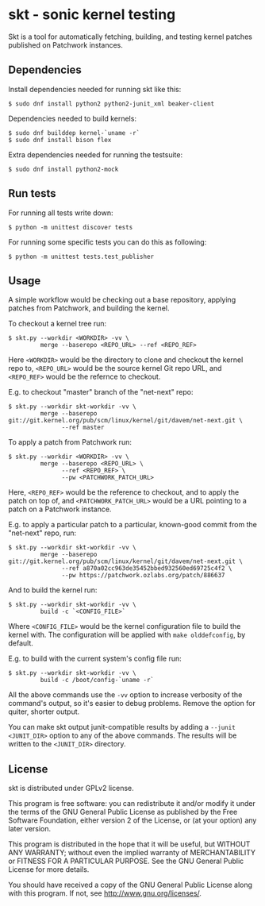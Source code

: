 skt - sonic kernel testing
==========================

Skt is a tool for automatically fetching, building, and testing kernel
patches published on Patchwork instances.

Dependencies
------------

Install dependencies needed for running skt like this:

    $ sudo dnf install python2 python2-junit_xml beaker-client

Dependencies needed to build kernels:

    $ sudo dnf builddep kernel-`uname -r`
    $ sudo dnf install bison flex

Extra dependencies needed for running the testsuite:

    $ sudo dnf install python2-mock

Run tests
---------

For running all tests write down:

    $ python -m unittest discover tests

For running some specific tests you can do this as following:

    $ python -m unittest tests.test_publisher

Usage
-----

A simple workflow would be checking out a base repository,
applying patches from Patchwork, and building the kernel.

To checkout a kernel tree run:

    $ skt.py --workdir <WORKDIR> -vv \
             merge --baserepo <REPO_URL> --ref <REPO_REF>

Here `<WORKDIR>` would be the directory to clone and checkout the kernel repo
to, `<REPO_URL>` would be the source kernel Git repo URL, and `<REPO_REF>`
would be the refernce to checkout.

E.g. to checkout "master" branch of the "net-next" repo:

    $ skt.py --workdir skt-workdir -vv \
             merge --baserepo git://git.kernel.org/pub/scm/linux/kernel/git/davem/net-next.git \
                   --ref master

To apply a patch from Patchwork run:

    $ skt.py --workdir <WORKDIR> -vv \
             merge --baserepo <REPO_URL> \
                   --ref <REPO_REF> \
                   --pw <PATCHWORK_PATCH_URL>

Here, `<REPO_REF>` would be the reference to checkout, and to apply the patch
on top of, and `<PATCHWORK_PATCH_URL>` would be a URL pointing to a patch on a
Patchwork instance.

E.g. to apply a particular patch to a particular, known-good commit from the
"net-next" repo, run:

    $ skt.py --workdir skt-workdir -vv \
             merge --baserepo git://git.kernel.org/pub/scm/linux/kernel/git/davem/net-next.git \
                   --ref a870a02cc963de35452bbed932560ed69725c4f2 \
                   --pw https://patchwork.ozlabs.org/patch/886637

And to build the kernel run:

    $ skt.py --workdir skt-workdir -vv \
             build -c `<CONFIG_FILE>`

Where `<CONFIG_FILE>` would be the kernel configuration file to build the
kernel with. The configuration will be applied with `make olddefconfig`, by
default.

E.g. to build with the current system's config file run:

    $ skt.py --workdir skt-workdir -vv \
             build -c /boot/config-`uname -r`

All the above commands use the `-vv` option to increase verbosity of the
command's output, so it's easier to debug problems. Remove the option for
quiter, shorter output.

You can make skt output junit-compatible results by adding a `--junit
<JUNIT_DIR>` option to any of the above commands. The results will be written
to the `<JUNIT_DIR>` directory.

License
-------
skt is distributed under GPLv2 license.

This program is free software: you can redistribute it and/or modify
it under the terms of the GNU General Public License as published by
the Free Software Foundation, either version 2 of the License, or
(at your option) any later version.

This program is distributed in the hope that it will be useful,
but WITHOUT ANY WARRANTY; without even the implied warranty of
MERCHANTABILITY or FITNESS FOR A PARTICULAR PURPOSE.  See the
GNU General Public License for more details.

You should have received a copy of the GNU General Public License
along with this program. If not, see <http://www.gnu.org/licenses/>.
